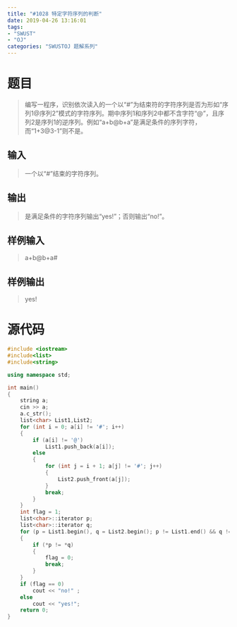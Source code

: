 ```yaml
---
title: "#1028 特定字符序列的判断"
date: 2019-04-26 13:16:01
tags:
- "SWUST"
- "OJ"
categories: "SWUSTOJ 题解系列"
---
```


# 题目

> 编写一程序，识别依次读入的一个以“#”为结束符的字符序列是否为形如“序列1@序列2”模式的字符序列。期中序列1和序列2中都不含字符“@”，且序列2是序列1的逆序列。例如“a+b@b+a”是满足条件的序列字符，而“1+3@3-1”则不是。

<!-- more -->

## 输入

> 一个以“#”结束的字符序列。

## 输出

> 是满足条件的字符序列输出“yes!”；否则输出“no!”。

## 样例输入

> a+b@b+a#

## 样例输出

> yes!

# 源代码

```cpp
#include <iostream>
#include<list>
#include<string>

using namespace std;

int main()
{
	string a;
	cin >> a;
	a.c_str();
	list<char> List1,List2;
	for (int i = 0; a[i] != '#'; i++)
	{
		if (a[i] != '@')
			List1.push_back(a[i]);
		else
		{
			for (int j = i + 1; a[j] != '#'; j++)
			{
				List2.push_front(a[j]);
			}
			break;
		}
	}
	int flag = 1;
	list<char>::iterator p;
	list<char>::iterator q;
	for (p = List1.begin(), q = List2.begin(); p != List1.end() && q != List2.end(); p++, q++)
	{
		if (*p != *q)
		{
			flag = 0;
			break;
		}
	}
	if (flag == 0)
		cout << "no!" ;
	else
		cout << "yes!";
	return 0;
}
```
